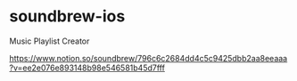 # soundbrew-ios
Music Playlist Creator

https://www.notion.so/soundbrew/796c6c2684dd4c5c9425dbb2aa8eeaaa?v=ee2e076e893148b98e546581b45d7fff
